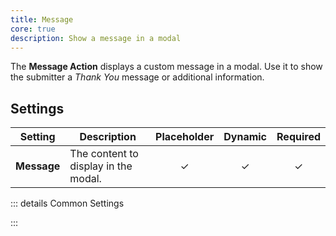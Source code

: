 ```yaml
---
title: Message
core: true
description: Show a message in a modal
---
```


<!--@include: ./parts/intro.md-->

The **Message Action** displays a custom message in a modal. Use it to show the submitter a *Thank You* message or additional information.

## Settings

| Setting | Description | Placeholder | Dynamic | Required |
| ------- | ----------- | :---------: | :-----: | :------: |
| **Message** | The content to display in the modal. | &#x2713; | &#x2713; | &#x2713; |

::: details Common Settings
<!--@include: ./parts/common-settings.md-->
:::
